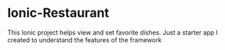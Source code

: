 # Ionic-Restaurant

This Ionic project helps view and set favorite dishes. Just a starter app I created to understand the features of the framework

